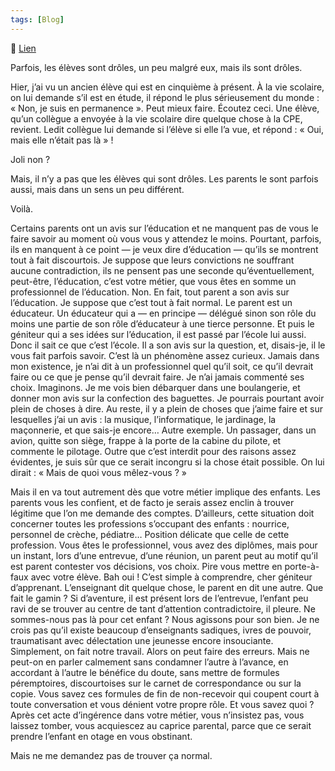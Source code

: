 ```yaml
---
tags: [Blog]
---
```


🔗 [Lien](https://www.ralentirtravaux.com/le_blog/parents-et-enseignants/)

Parfois, les élèves sont drôles, un peu malgré eux, mais ils sont drôles.

Hier, j’ai vu un ancien élève qui est en cinquième à présent. À la vie scolaire, on lui demande s’il est en étude, il répond le plus sérieusement du monde : « Non, je suis en permanence ».
Peut mieux faire. Écoutez ceci.
Une élève, qu’un collègue a envoyée à la vie scolaire dire quelque chose à la CPE, revient. Ledit collègue lui demande si l’élève si elle l’a vue, et répond : « Oui, mais elle n’était pas là » !

Joli non ?

Mais, il n’y a pas que les élèves qui sont drôles. Les parents le sont parfois aussi, mais dans un sens un peu différent.

Voilà.

Certains parents ont un avis sur l’éducation et ne manquent pas de vous le faire savoir au moment où vous vous y attendez le moins. Pourtant, parfois, ils en manquent à ce point — je veux dire d’éducation — qu’ils se montrent tout à fait discourtois. Je suppose que leurs convictions ne souffrant aucune contradiction, ils ne pensent pas une seconde qu’éventuellement, peut-être, l’éducation, c’est votre métier, que vous êtes en somme un professionnel de l’éducation.
Non.
En fait, tout parent a son avis sur l’éducation.
Je suppose que c’est tout à fait normal. Le parent est un éducateur. Un éducateur qui a — en principe — délégué sinon son rôle du moins une partie de son rôle d’éducateur à une tierce personne. Et puis le géniteur qui a ses idées sur l’éducation, il est passé par l’école lui aussi. Donc il sait ce que c’est l’école. Il a son avis sur la question, et, disais-je, il le vous fait parfois savoir.
C’est là un phénomène assez curieux. Jamais dans mon existence, je n’ai dit à un professionnel quel qu’il soit, ce qu’il devrait faire ou ce que je pense qu’il devrait faire. Je n’ai jamais commenté ses choix.
Imaginons.
Je me vois bien débarquer dans une boulangerie, et donner mon avis sur la confection des baguettes. Je pourrais pourtant avoir plein de choses à dire. Au reste, il y a plein de choses que j’aime faire et sur lesquelles j’ai un avis : la musique, l’informatique, le jardinage, la maçonnerie, et que sais-je encore… Autre exemple. Un passager, dans un avion, quitte son siège, frappe à la porte de la cabine du pilote, et commente le pilotage. Outre que c’est interdit pour des raisons assez évidentes, je suis sûr que ce serait incongru si la chose était possible. On lui dirait : « Mais de quoi vous mêlez-vous ? »

Mais il en va tout autrement dès que votre métier implique des enfants. Les parents vous les confient, et de facto je serais assez enclin à trouver légitime que l’on me demande des comptes. D’ailleurs, cette situation doit concerner toutes les professions s’occupant des enfants : nourrice, personnel de crèche, pédiatre…
Position délicate que celle de cette profession. Vous êtes le professionnel, vous avez des diplômes, mais pour un instant, lors d’une entrevue, d’une réunion, un parent peut au motif qu’il est parent contester vos décisions, vos choix. Pire vous mettre en porte-à-faux avec votre élève.
Bah oui ! C’est simple à comprendre, cher géniteur d’apprenant. L’enseignant dit quelque chose, le parent en dit une autre. Que fait le gamin ? Si d’aventure, il est présent lors de l’entrevue, l’enfant peu ravi de se trouver au centre de tant d’attention contradictoire, il pleure.
Ne sommes-nous pas là pour cet enfant ? Nous agissons pour son bien. Je ne crois pas qu’il existe beaucoup d’enseignants sadiques, ivres de pouvoir, traumatisant avec délectation une jeunesse encore insouciante.
Simplement, on fait notre travail.
Alors on peut faire des erreurs. Mais ne peut-on en parler calmement sans condamner l’autre à l’avance, en accordant à l’autre le bénéfice du doute, sans mettre de formules péremptoires, discourtoises sur le carnet de correspondance ou sur la copie. Vous savez ces formules de fin de non-recevoir qui coupent court à toute conversation et vous dénient votre propre rôle. Et vous savez quoi ? Après cet acte d’ingérence dans votre métier, vous n’insistez pas, vous laissez tomber, vous acquiescez au caprice parental, parce que ce serait prendre l’enfant en otage en vous obstinant.

Mais ne me demandez pas de trouver ça normal.